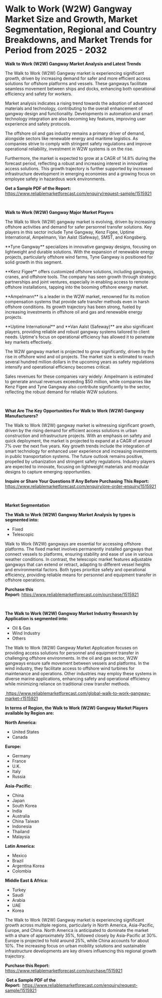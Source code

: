 <p><h1>Walk to Work (W2W) Gangway Market Size and Growth, Market Segmentation, Regional and Country Breakdowns, and Market Trends for Period from 2025 -  2032</h1></p><p><strong>Walk to Work (W2W) Gangway Market Analysis and Latest Trends</strong></p>
<p><p>The Walk to Work (W2W) Gangway market is experiencing significant growth, driven by increasing demand for safer and more efficient access solutions for offshore platforms and vessels. These gangways facilitate seamless movement between ships and docks, enhancing both operational efficiency and safety for workers. </p><p>Market analysis indicates a rising trend towards the adoption of advanced materials and technology, contributing to the overall enhancement of gangway design and functionality. Developments in automation and smart technology integration are also becoming key features, improving user experience and safety protocols. </p><p>The offshore oil and gas industry remains a primary driver of demand, alongside sectors like renewable energy and maritime logistics. As companies strive to comply with stringent safety regulations and improve operational reliability, investment in W2W systems is on the rise.</p><p>Furthermore, the market is expected to grow at a CAGR of 14.8% during the forecast period, reflecting a robust and increasing interest in innovative access solutions. This growth trajectory is further supported by increased infrastructure development in emerging economies and a growing focus on employee safety in hazardous work environments.</p></p>
<p><strong>Get a Sample PDF of the Report:&nbsp;</strong> <a href="https://www.reliablemarketforecast.com/enquiry/request-sample/1515921?utm_campaign=2455&utm_medium=2&utm_source=Github&utm_content=ia&utm_term=12042025&utm_id=walk-to-work-w2w-gangway">https://www.reliablemarketforecast.com/enquiry/request-sample/1515921</a></p>
<p>&nbsp;</p>
<p><strong>Walk to Work (W2W) Gangway Major Market Players</strong></p>
<p><p>The Walk to Work (W2W) gangway market is evolving, driven by increasing offshore activities and demand for safer personnel transfer solutions. Key players in this sector include Tyne Gangway, Kenz Figee, Uptime International, Ampelmann, Van Aalst (Safeway), SMST, and Kongsberg.</p><p>**Tyne Gangway** specializes in innovative gangway designs, focusing on lightweight and durable solutions. With the expansion of renewable energy projects, particularly offshore wind farms, Tyne Gangway is positioned for solid growth in this segment.</p><p>**Kenz Figee** offers customized offshore solutions, including gangways, cranes, and offshore tools. The company has seen growth through strategic partnerships and joint ventures, especially in enabling access to remote offshore installations, tapping into the booming offshore energy market.</p><p>**Ampelmann** is a leader in the W2W market, renowned for its motion compensation systems that provide safe transfer methods even in harsh offshore conditions. Its growth trajectory has been strong, fueled by increasing investments in offshore oil and gas and renewable energy projects. </p><p>**Uptime International** and **Van Aalst (Safeway)** are also significant players, providing reliable and robust gangway systems tailored to client needs. Uptime's focus on operational efficiency has allowed it to penetrate key markets effectively.</p><p>The W2W gangway market is projected to grow significantly, driven by the rise in offshore wind and oil projects. The market size is estimated to reach several hundred million dollars in the upcoming years as safety regulations intensify and operational efficiency becomes critical.</p><p>Sales revenues for these companies vary widely: Ampelmann is estimated to generate annual revenues exceeding $50 million, while companies like Kenz Figee and Tyne Gangway also contribute significantly to the sector, reflecting the robust demand for reliable W2W solutions.</p></p>
<p>&nbsp;</p>
<p><strong>What Are The Key Opportunities For Walk to Work (W2W) Gangway Manufacturers?</strong></p>
<p><p>The Walk to Work (W2W) gangway market is witnessing significant growth, driven by the rising demand for efficient access solutions in urban construction and infrastructure projects. With an emphasis on safety and quick deployment, the market is projected to expand at a CAGR of around 7% over the next five years. Key growth trends include the integration of smart technology for enhanced user experience and increasing investments in public transportation systems. The future outlook remains positive, propelled by urbanization and stringent safety regulations. Industry players are expected to innovate, focusing on lightweight materials and modular designs to capture emerging opportunities.</p></p>
<p><strong>Inquire or Share Your Questions If Any Before Purchasing This Report:</strong> <a href="https://www.reliablemarketforecast.com/enquiry/pre-order-enquiry/1515921?utm_campaign=2455&utm_medium=2&utm_source=Github&utm_content=ia&utm_term=12042025&utm_id=walk-to-work-w2w-gangway">https://www.reliablemarketforecast.com/enquiry/pre-order-enquiry/1515921</a></p>
<p>&nbsp;</p>
<p><strong>Market Segmentation</strong></p>
<p><strong>The Walk to Work (W2W) Gangway Market Analysis by types is segmented into:</strong></p>
<p><ul><li>Fixed</li><li>Telescopic</li></ul></p>
<p><p>Walk to Work (W2W) gangways are essential for accessing offshore platforms. The fixed market involves permanently installed gangways that connect vessels to platforms, ensuring stability and ease of use in various weather conditions. In contrast, the telescopic market features adjustable gangways that can extend or retract, adapting to different vessel heights and environmental factors. Both types prioritize safety and operational efficiency, providing reliable means for personnel and equipment transfer in offshore operations.</p></p>
<p><strong>Purchase this Report:&nbsp;</strong><a href="https://www.reliablemarketforecast.com/purchase/1515921?utm_campaign=2455&utm_medium=2&utm_source=Github&utm_content=ia&utm_term=12042025&utm_id=walk-to-work-w2w-gangway">https://www.reliablemarketforecast.com/purchase/1515921</a></p>
<p>&nbsp;</p>
<p><strong>The Walk to Work (W2W) Gangway Market Industry Research by Application is segmented into:</strong></p>
<p><ul><li>Oil & Gas</li><li>Wind Industry</li><li>Others</li></ul></p>
<p><p>The Walk to Work (W2W) Gangway Market Application focuses on providing access solutions for personnel and equipment transfer in challenging offshore environments. In the oil and gas sector, W2W gangways ensure safe movement between vessels and platforms. In the wind industry, they facilitate access to offshore wind turbines for maintenance and operations. Other industries may employ these systems in diverse marine applications, enhancing safety and operational efficiency while minimizing reliance on traditional crew transfer methods.</p></p>
<p><a href="https://www.reliablemarketforecast.com/global-walk-to-work-gangway-market-r1515921?utm_campaign=2455&utm_medium=2&utm_source=Github&utm_content=ia&utm_term=12042025&utm_id=walk-to-work-w2w-gangway">&nbsp;https://www.reliablemarketforecast.com/global-walk-to-work-gangway-market-r1515921</a></p>
<p><strong>In terms of Region, the Walk to Work (W2W) Gangway Market Players available by Region are:</strong></p>
<p>
    <p> <strong> North America: </strong>
        <ul>
            <li>United States</li>
            <li>Canada</li>
        </ul>
        </p> 
    <p> <strong> Europe: </strong>
        <ul>
            <li>Germany</li>
            <li>France</li>
            <li>U.K.</li>
            <li>Italy</li>
            <li>Russia</li>
        </ul>
        </p> 
    <p> <strong> Asia-Pacific: </strong>
        <ul>
            <li>China</li>
            <li>Japan</li>
            <li>South Korea</li>
            <li>India</li>
            <li>Australia</li>
            <li>China Taiwan</li>
            <li>Indonesia</li>
            <li>Thailand</li>
            <li>Malaysia</li>
        </ul>
        </p> 
    <p> <strong> Latin America: </strong>
        <ul>
            <li>Mexico</li>
            <li>Brazil</li>
            <li>Argentina Korea</li>
            <li>Colombia</li>
        </ul>
        </p> 
    <p> <strong> Middle East & Africa: </strong>
        <ul>
            <li>Turkey</li>
            <li>Saudi</li>
            <li>Arabia</li>
            <li>UAE</li>
            <li>Korea</li>
        </ul>
    </p>
    </p>
<p><p>The Walk to Work (W2W) Gangway market is experiencing significant growth across multiple regions, particularly in North America, Asia-Pacific, Europe, and China. North America is anticipated to dominate the market with a share of approximately 35%, followed closely by Asia-Pacific at 30%. Europe is projected to hold around 25%, while China accounts for about 10%. The increasing focus on urban mobility solutions and sustainable infrastructure developments are key drivers influencing this regional growth trajectory.</p></p>
<p><strong>Purchase this Report: </strong><a href="https://www.reliablemarketforecast.com/purchase/1515921?utm_campaign=2455&utm_medium=2&utm_source=Github&utm_content=ia&utm_term=12042025&utm_id=walk-to-work-w2w-gangway">https://www.reliablemarketforecast.com/purchase/1515921</a></p>
<p>&nbsp;<strong>Get a Sample PDF of the Report:&nbsp;&nbsp;</strong><a href="https://www.reliablemarketforecast.com/enquiry/request-sample/1515921?utm_campaign=2455&utm_medium=2&utm_source=Github&utm_content=ia&utm_term=12042025&utm_id=walk-to-work-w2w-gangway">https://www.reliablemarketforecast.com/enquiry/request-sample/1515921</a></p>
<p><strong></strong></p>
<p><p></p><p></p><p></p></p>